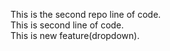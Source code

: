 This is the second repo line of code.
<br>
This is second line of code.
<br>
This is new feature(dropdown).